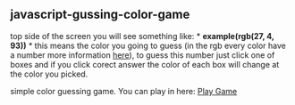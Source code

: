 ## javascript-gussing-color-game

top side of the screen you will see something like: * **example(rgb(27, 4, 93))** * this means the color you going to guess (in the rgb every color have a number more information [here](http://www.wikizero.biz/index.php?q=aHR0cHM6Ly9lbi53aWtpcGVkaWEub3JnL3dpa2kvUkdCX2NvbG9yX21vZGVs)), to guess this number just click one of boxes and if you click corect answer the color of each box will change at the color you picked. 

simple color guessing game. You can play in here:
[Play Game](https://codepen.io/kayse04/full/WYGrMe)

